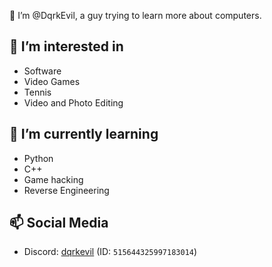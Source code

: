 👋 I’m @DqrkEvil, a guy trying to learn more about computers.

👀 I’m interested in 
-
- Software
- Video Games 
- Tennis
- Video and Photo Editing

🌱 I’m currently learning
-
- Python
- C++
- Game hacking
- Reverse Engineering

📫 Social Media
-
- Discord: [dqrkevil](https://discord.com/users/515644325997183014/) (ID: ```515644325997183014```)
